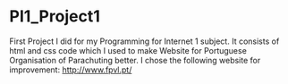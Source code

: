 # PI1_Project1
First Project I did for my Programming for Internet 1 subject. It consists of html and css code which I used to make Website for Portuguese Organisation of Parachuting better.
I chose the following website for improvement: http://www.fpvl.pt/
